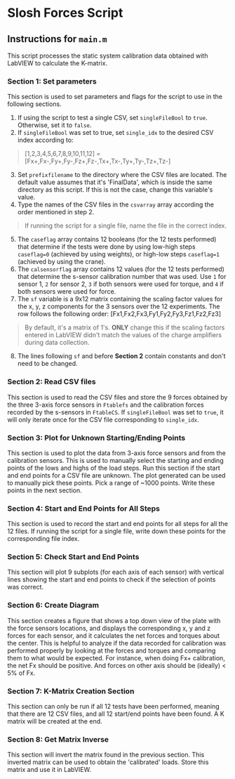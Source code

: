 # Slosh Forces Script
## Instructions for `main.m`
This script processes the static system calibration data obtained with LabVIEW to calculate the K-matrix.

### Section 1: Set parameters
This section is used to set parameters and flags for the script to use in the following sections.
1. If using the script to test a single CSV, set `singleFileBool` to `true`. Otherwise, set it to `false`.
2. If `singleFileBool` was set to true, set `single_idx` to the desired CSV index according to:
> [1,2,3,4,5,6,7,8,9,10,11,12] = [Fx+,Fx-,Fy+,Fy-,Fz+,Fz-,Tx+,Tx-,Ty+,Ty-,Tz+,Tz-]
3. Set `prefixfilename` to the directory where the CSV files are located. The default value assumes that it's 'FinalData', which is inside the same directory as this script. If this is not the case, change this variable's value.
4. Type the names of the CSV files in the `csvarray` array according the order mentioned in step 2.
> If running the script for a single file, name the file in the correct index.
5. The `caseflag` array contains 12 booleans (for the 12 tests performed) that determine if the tests were done by using low-high steps `caseflag=0` (achieved by using weights), or high-low steps `caseflag=1` (achieved by using the crane).
6. The `calsensorflag` array contains 12 values (for the 12 tests performed) that determine the s-sensor calibration number that was used. Use `1` for sensor 1, `2` for sensor 2, `3` if both sensors were used for torque, and `4` if both sensors were used for force.
7. The `sf` variable is a 9x12 matrix containing the scaling factor values for the x, y, z components for the 3 sensors over the 12 experiments. The row follows the following order: [Fx1,Fx2,Fx3,Fy1,Fy2,Fy3,Fz1,Fz2,Fz3]
> By default, it's a matrix of 1's. **ONLY** change this if the scaling factors entered in LabVIEW didn't match the values of the charge amplifiers during data collection.
8. The lines following `sf` and before **Section 2** contain constants and don't need to be changed.

### Section 2: Read CSV files
This section is used to read the CSV files and store the 9 forces obtained by the three 3-axis force sensors in `Ftablefs` and the calibration forces recorded by the s-sensors in `FtableCS`.
If `singleFileBool` was set to `true`, it will only iterate once for the CSV file corresponding to `single_idx`.

### Section 3: Plot for Unknown Starting/Ending Points
This section is used to plot the data from 3-axis force sensors and from the calibration sensors. This is used to manually select the starting and ending points of the lows and highs of the load steps.
Run this section if the start and end points for a CSV file are unknown. The plot generated can be used to manually pick these points. Pick a range of ~1000 points. Write these points in the next section.

### Section 4: Start and End Points for All Steps
This section is used to record the start and end points for all steps for all the 12 files.
If running the script for a single file, write down these points for the corresponding file index.

### Section 5: Check Start and End Points
This section will plot 9 subplots (for each axis of each sensor) with vertical lines showing the start and end points to check if the selection of points was correct.

### Section 6: Create Diagram
This section creates a figure that shows a top down view of the plate with the force sensors locations, and displays the corresponding x, y and z forces for each sensor, and it calculates the net forces and torques about the center.
This is helpful to analyze if the data recorded for calibration was performed properly by looking at the forces and torques and comparing them to what would be expected.
For instance, when doing Fx+ calibration, the net Fx should be positive. And forces on other axis should be (ideally) < 5% of Fx.

### Section 7: K-Matrix Creation Section
This section can only be run if all 12 tests have been performed, meaning that there are 12 CSV files, and all 12 start/end points have been found.
A K matrix will be created at the end.

### Section 8: Get Matrix Inverse
This section will invert the matrix found in the previous section. This inverted matrix can be used to obtain the 'calibrated' loads.
Store this matrix and use it in LabVIEW.